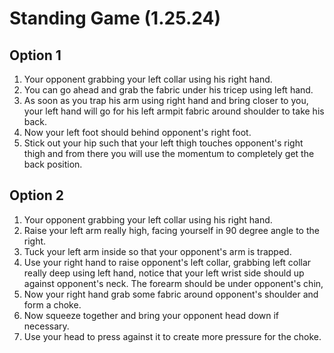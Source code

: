 # Standing Game (1.25.24)

## Option 1

1. Your opponent grabbing your left collar using his right hand.
2. You can go ahead and grab the fabric under his tricep using left hand.
3. As soon as you trap his arm using right hand and bring closer to you, your left hand will go for his left armpit fabric around shoulder to take his back.
4. Now your left foot should behind opponent's right foot.
5. Stick out your hip such that your left thigh touches opponent's right thigh and from there you will use the momentum to completely get the back position.

## Option 2

1. Your opponent grabbing your left collar using his right hand.
2. Raise your left arm really high, facing yourself in 90 degree angle to the right.
3. Tuck your left arm inside so that your opponent's arm is trapped.
4. Use your right hand to raise opponent's left collar, grabbing left collar really deep using left hand, notice that your left wrist side should up against opponent's neck. The forearm should be under opponent's chin,
5. Now your right hand grab some fabric around opponent's shoulder and form a choke.
6. Now squeeze together and bring your opponent head down if necessary.
7. Use your head to press against it to create more pressure for the choke.

